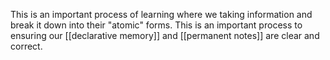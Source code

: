 This is an important process of learning where we taking information and break it down into their "atomic" forms. This is an important process to ensuring our [[declarative memory]] and [[permanent notes]] are clear and correct.